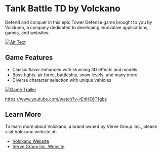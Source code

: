 # Tank Battle TD by Volckano

Defend and conquer in this epic Tower Defense game brought to you by Volckano, a company dedicated to developing innovative applications, games, and websites.

[![Alt Text](https://tankbattletd.vercel.app/tankimg2.png)](https://tankbattletd.vercel.app)


## Game Features

- Classic flavor enhanced with stunning 3D effects and models
- Boss fights, air force, battleship, snow levels, and many more
- Diverse character selection with unique vehicles

[![Game Trailer](https://img.youtube.com/vi/rEhHE6T1gbs/0.jpg)](https://www.youtube.com/watch?v=rEhHE6T1gbs)

https://www.youtube.com/watch?v=rEhHE6T1gbs


## Learn More

To learn more about Volckano, a brand owned by Verve Group Inc., please visit Volckano website at:

- [Volckano Website](https://www.volckano.com)
- [Verve Group Inc. Website](https://www.vervegroup.ca)
